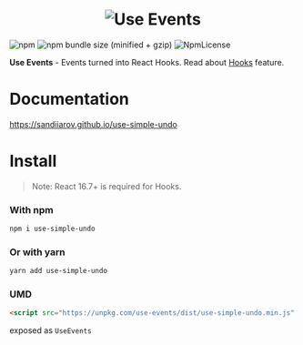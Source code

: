 <h1 align="center">
  <img src="https://svgshare.com/i/9Ff.svg" alt="Use Events" />
</h1>

![npm](https://img.shields.io/npm/v/use-simple-undo.svg)
![npm bundle size (minified + gzip)](https://img.shields.io/bundlephobia/minzip/use-simple-undo.svg)
![NpmLicense](https://img.shields.io/npm/l/use-simple-undo.svg)

**Use Events** - Events turned into React Hooks.
Read about [Hooks](https://reactjs.org/docs/hooks-intro.html) feature.

# Documentation

https://sandiiarov.github.io/use-simple-undo

# Install

> Note: React 16.7+ is required for Hooks.

### With npm

```sh
npm i use-simple-undo
```

### Or with yarn

```sh
yarn add use-simple-undo
```

### UMD

```html
<script src="https://unpkg.com/use-events/dist/use-simple-undo.min.js" />
```

exposed as `UseEvents`
